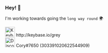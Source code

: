 ### Hey! 👋

I'm working towards going the `long way round` 🌍 

<p>
  <img src="https://keybase.io/images/icons/icon-keybase-logo-48@2x.png" alt="Keybase icon" width="32" height="32"/> http://keybase.io/grey <br/>
  <img src="https://discord.com/assets/41484d92c876f76b20c7f746221e8151.svg" alt="Discord icon" width="32" height="32"/> Cory#7650 (303391020622544909)
</p>
<!--
**SilverCory/SilverCory** is a ✨ _special_ ✨ repository because its `README.md` (this file) appears on your GitHub profile.

Here are some ideas to get you started:

- 🔭 I’m currently working on ...
- 🌱 I’m currently learning ...
- 👯 I’m looking to collaborate on ...
- 🤔 I’m looking for help with ...
- 💬 Ask me about ...
- 📫 How to reach me: ...
- 😄 Pronouns: ...
- ⚡ Fun fact: ...
-->
